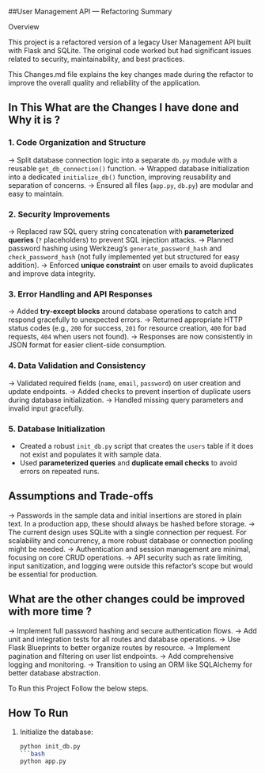 ##User Management API — Refactoring Summary

Overview

This project is a refactored version of a legacy User Management API built with Flask and SQLite. The original code worked but had significant issues related to security, maintainability, and best practices.

This Changes.md file explains the key changes made during the refactor to improve the overall quality and reliability of the application.

## In This What are the Changes I have done and Why it is ?

### 1. **Code Organization and Structure**
-> Split database connection logic into a separate `db.py` module with a reusable `get_db_connection()` function.
-> Wrapped database initialization into a dedicated `initialize_db()` function, improving reusability and separation of concerns.
-> Ensured all files (`app.py`, `db.py`) are modular and easy to maintain.

### 2. **Security Improvements**
-> Replaced raw SQL query string concatenation with **parameterized queries** (`?` placeholders) to prevent SQL injection attacks.
-> Planned password hashing using Werkzeug’s `generate_password_hash` and `check_password_hash` (not fully implemented yet but structured for easy addition).
-> Enforced **unique constraint** on user emails to avoid duplicates and improve data integrity.

### 3. **Error Handling and API Responses**
-> Added **try-except blocks** around database operations to catch and respond gracefully to unexpected errors.
-> Returned appropriate HTTP status codes (e.g., `200` for success, `201` for resource creation, `400` for bad requests, `404` when users not found).
-> Responses are now consistently in JSON format for easier client-side consumption.

### 4. **Data Validation and Consistency**
-> Validated required fields (`name`, `email`, `password`) on user creation and update endpoints.
-> Added checks to prevent insertion of duplicate users during database initialization.
-> Handled missing query parameters and invalid input gracefully.

### 5. **Database Initialization**
- Created a robust `init_db.py` script that creates the `users` table if it does not exist and populates it with sample data.
- Used **parameterized queries** and **duplicate email checks** to avoid errors on repeated runs.


## Assumptions and Trade-offs

-> Passwords in the sample data and initial insertions are stored in plain text. In a production app, these should always be hashed before storage.
-> The current design uses SQLite with a single connection per request. For scalability and concurrency, a more robust database or connection pooling might be needed.
-> Authentication and session management are minimal, focusing on core CRUD operations.
-> API security such as rate limiting, input sanitization, and logging were outside this refactor’s scope but would be essential for production.


## What are the other changes could be improved with more time ?

-> Implement full password hashing and secure authentication flows.
-> Add unit and integration tests for all routes and database operations.
-> Use Flask Blueprints to better organize routes by resource.
-> Implement pagination and filtering on user list endpoints.
-> Add comprehensive logging and monitoring.
-> Transition to using an ORM like SQLAlchemy for better database abstraction.


To Run this Project Follow the below steps. 

## How To Run
1. Initialize the database:

   ```bash
   python init_db.py
   ```bash
   python app.py

